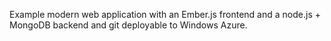 Example modern web application with an Ember.js frontend and a node.js + MongoDB backend and git deployable to Windows Azure.
